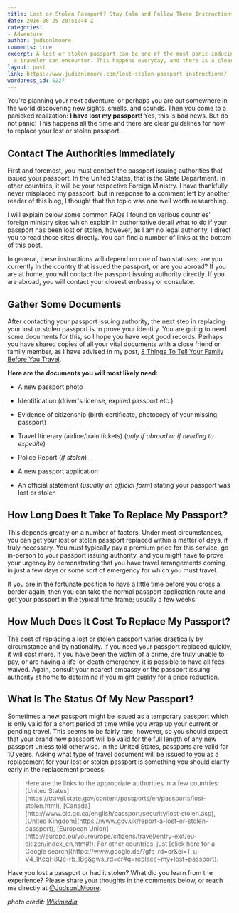 ```yaml
---
title: Lost or Stolen Passport? Stay Calm and Follow These Instructions.
date: 2016-08-25 20:51:44 Z
categories:
- Adventure
author: judsonlmoore
comments: true
excerpt: A lost or stolen passport can be one of the most panic-inducing realizations
  a traveler can encounter. This happens everyday, and there is a clear solution.
layout: post
link: https://www.judsonlmoore.com/lost-stolen-passport-instructions/
wordpress_id: 5227
---
```


You're planning your next adventure, or perhaps you are out somewhere in the world discovering new sights, smells, and sounds. Then you come to a panicked realization: **I have lost my passport!** Yes, this is bad news. But do not panic! This happens all the time and there are clear guidelines for how to replace your lost or stolen passport.





## Contact The Authorities Immediately


First and foremost, you must contact the passport issuing authorities that issued your passport. In the United States, that is the State Department. In other countries, it will be your respective Foreign Ministry. I have thankfully never misplaced my passport, but in response to a comment left by another reader of this blog, I thought that the topic was one well worth researching.

I will explain below some common FAQs I found on various countries' foreign ministry sites which explain in authoritative detail what to do if your passport has been lost or stolen, however, as I am no legal authority, I direct you to read those sites directly. You can find a number of links at the bottom of this post.

In general, these instructions will depend on one of two statuses: are you currently in the country that issued the passport, or are you abroad? If you are at home, you will contact the passport issuing authority directly. If you are abroad, you will contact your closest embassy or consulate.


## Gather Some Documents


After contacting your passport issuing authority, the next step in replacing your lost or stolen passport is to prove your identity. You are going to need some documents for this, so I hope you have kept good records. Perhaps you have shared copies of all your vital documents with a close friend or family member, as I have advised in my post, [8 Things To Tell Your Family Before You Travel](https://www.judsonlmoore.com/things-to-tell-family-before-you-travel/).

**Here are the documents you will most likely need:**



 	
  * A new passport photo

 	
  * Identification (driver's license, expired passport etc.)

 	
  * Evidence of citizenship (birth certificate, photocopy of your missing passport)

 	
  * Travel Itinerary (airline/train tickets) (_only if abroad or if needing to expedite_)

 	
  * Police Report (_if stolen_)__

 	
  * A new passport application

 	
  * An official statement (_usually an official form_) stating your passport was lost or stolen




## How Long Does It Take To Replace My Passport?


This depends greatly on a number of factors. Under most circumstances, you can get your lost or stolen passport replaced within a matter of days, if truly necessary. You must typically pay a premium price for this service, go in-person to your passport issuing authority, and you might have to prove your urgency by demonstrating that you have travel arrangements coming in just a few days or some sort of emergency for which you must travel.

If you are in the fortunate position to have a little time before you cross a border again, then you can take the normal passport application route and get your passport in the typical time frame; usually a few weeks.


## How Much Does It Cost To Replace My Passport?


The cost of replacing a lost or stolen passport varies drastically by circumstance and by nationality. If you need your passport replaced quickly, it will cost more. If you have been the victim of a crime, are truly unable to pay, or are having a life-or-death emergency, it is possible to have all fees waived. Again, consult your nearest embassy or the passport issuing authority at home to determine if you might qualify for a price reduction.


## What Is The Status Of My New Passport?


Sometimes a new passport might be issued as a temporary passport which is only valid for a short period of time while you wrap up your current or pending travel. This seems to be fairly rare, however, so you should expect that your brand new passport will be valid for the full length of any new passport unless told otherwise. In the United States, passports are valid for 10 years. Asking what type of travel document will be issued to you as a replacement for your lost or stolen passport is something you should clarify early in the replacement process.


<blockquote>Here are the links to the appropriate authorities in a few countries: [United States](https://travel.state.gov/content/passports/en/passports/lost-stolen.html), [Canada](http://www.cic.gc.ca/english/passport/security/lost-stolen.asp), [United Kingdom](https://www.gov.uk/report-a-lost-or-stolen-passport), [European Union](http://europa.eu/youreurope/citizens/travel/entry-exit/eu-citizen/index_en.htm#!). For other countries, just [click here for a Google search](https://www.google.de/?gfe_rd=cr&ei=T_u-V4_1KcqH8Qe-rb_IBg&gws_rd=cr#q=replace+my+lost+passport).</blockquote>


Have you lost a passport or had it stolen? What did you learn from the experience? Please share your thoughts in the comments below, or reach me directly at [@JudsonLMoore](http://twitter.com/judsonlmoore).

_photo credit: [Wikimedia](https://upload.wikimedia.org/wikipedia/commons/9/93/My_collection_of_passport_stamps.jpg)_

